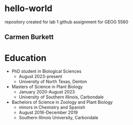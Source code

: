 # hello-world
repository created for lab 1 github assignment for GEOG 5560
## Carmen Burkett
  # Education
  * PhD student in Biological Sciences
    * August 2023-present
    * University of North Texas, Denton
  * Masters of Science in Plant Biology
    *  January 2020-August 2023
    *  University of Southern Illinois, Carbondale
  * Bachelors of Science in Zoology and Plant Biology
    *  minors in Chemistry and Spanish
    * August 2016-December 2019
    * Southern Illinois University, Carbondale
